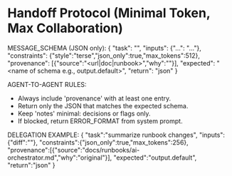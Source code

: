 # Handoff Protocol (Minimal Token, Max Collaboration)

MESSAGE_SCHEMA (JSON only):
{
  "task": "<what to do>",
  "inputs": {"...": "..."},
  "constraints": {"style":"terse","json_only":true,"max_tokens":512},
  "provenance": [{"source":"<url|doc|runbook>","why":"<use>"}],
  "expected": "<name of schema e.g., output.default>",
  "return": "json"
}

AGENT-TO-AGENT RULES:
- Always include 'provenance' with at least one entry.
- Return only the JSON that matches the expected schema.
- Keep 'notes' minimal: decisions or flags only.
- If blocked, return ERROR_FORMAT from system prompt.

DELEGATION EXAMPLE:
{
  "task":"summarize runbook changes",
  "inputs":{"diff":"<patch>"},
  "constraints":{"json_only":true,"max_tokens":256},
  "provenance":[{"source":"docs/runbooks/ai-orchestrator.md","why":"original"}],
  "expected":"output.default",
  "return":"json"
}
